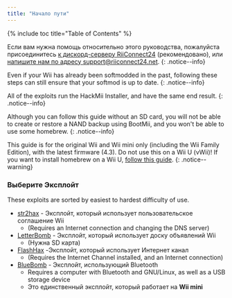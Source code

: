 ```yaml
---
title: "Начало пути"
---
```


{% include toc title="Table of Contents" %}

Если вам нужна помощь относительно этого руководства, пожалуйста присоединитесь [к дискорд-серверу RiiConnect24](https://discord.gg/rc24) (рекомендовано), или [напишите нам по адресу support@riiconnect24.net](mailto:support@riiconnect24.net).
{: .notice--info}

Even if your Wii has already been softmodded in the past, following these steps can still ensure that your softmod is up to date.
{: .notice--info}

All of the exploits run the HackMii Installer, and have the same end result.
{: .notice--info}

Although you can follow this guide without an SD card, you will not be able to create or restore a NAND backup using BootMii, and you won't be able to use some homebrew.
{: .notice--info}

This guide is for the original Wii and Wii mini only (including the Wii Family Edition), with the latest firmware (4.3). Do not use this on a Wii U (vWii)! If you want to install homebrew on a Wii U, [follow this guide](https://wiiu.hacks.guide).
{: .notice--warning}

### Выберите Эксплойт

These exploits are sorted by easiest to hardest difficulty of use.

- [str2hax](str2hax) - Эксплойт, который использует пользовательское соглашение Wii
    * (Requires an Internet connection and changing the DNS server)
- [LetterBomb](letterbomb) - Эксплойт, который использует доску объявлений Wii
    * (Нужна SD карта)
- [FlashHax](flashhax) -Эксплойт, который использует Интернет канал
    * (Requires the Internet Channel installed, and an Internet connection)
- [BlueBomb](bluebomb) - Эксплойт, использующий Bluetooth
    * Requires a computer with Bluetooth and GNU/Linux, as well as a USB storage device
    * Это единственный эксплойт, который работает на **Wii mini**
